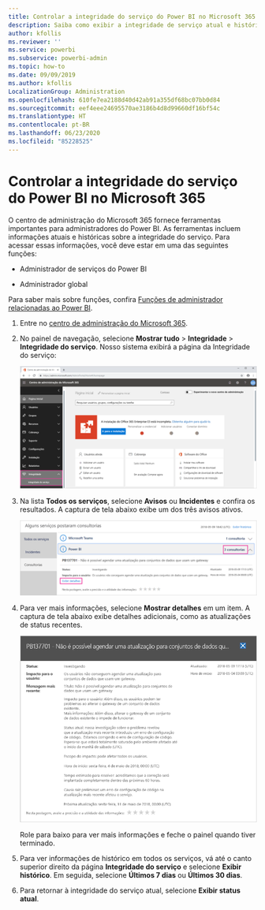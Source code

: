 ```yaml
---
title: Controlar a integridade do serviço do Power BI no Microsoft 365
description: Saiba como exibir a integridade de serviço atual e histórica no Centro de administração do Microsoft 365.
author: kfollis
ms.reviewer: ''
ms.service: powerbi
ms.subservice: powerbi-admin
ms.topic: how-to
ms.date: 09/09/2019
ms.author: kfollis
LocalizationGroup: Administration
ms.openlocfilehash: 610fe7ea2188d40d42ab91a355df68bc07bb0d84
ms.sourcegitcommit: eef4eee24695570ae3186b4d8d99660df16bf54c
ms.translationtype: HT
ms.contentlocale: pt-BR
ms.lasthandoff: 06/23/2020
ms.locfileid: "85228525"
---
```

# <a name="track-power-bi-service-health-in-microsoft-365"></a>Controlar a integridade do serviço do Power BI no Microsoft 365

O centro de administração do Microsoft 365 fornece ferramentas importantes para administradores do Power BI. As ferramentas incluem informações atuais e históricas sobre a integridade do serviço. Para acessar essas informações, você deve estar em uma das seguintes funções:

* Administrador de serviços do Power BI

* Administrador global

Para saber mais sobre funções, confira [Funções de administrador relacionadas ao Power BI](service-admin-administering-power-bi-in-your-organization.md#administrator-roles-related-to-power-bi).

1. Entre no [centro de administração do Microsoft 365](https://portal.office.com/adminportal).

1. No painel de navegação, selecione **Mostrar tudo** > **Integridade** > **Integridade do serviço**. Nosso sistema exibirá a página da Integridade do serviço:

    ![Captura de tela do Centro de administração do Microsoft 365 com as opções Integridade e Integridade do Serviço exibidas.](media/service-admin-health/service-health-tile.png)

1. Na lista **Todos os serviços**, selecione **Avisos** ou **Incidentes** e confira os resultados. A captura de tela abaixo exibe um dos três avisos ativos.

    ![Captura de tela da página de Integridade do serviço com os três avisos do Power BI e a opção Mostrar detalhes exibida.](media/service-admin-health/active-advisories.png)

1. Para ver mais informações, selecione **Mostrar detalhes** em um item. A captura de tela abaixo exibe detalhes adicionais, como as atualizações de status recentes.

    ![Captura de tela de Detalhes do aviso.](media/service-admin-health/advisory-details.png)

    Role para baixo para ver mais informações e feche o painel quando tiver terminado.

1. Para ver informações de histórico em todos os serviços, vá até o canto superior direito da página **Integridade do serviço** e selecione **Exibir histórico**. Em seguida, selecione **Últimos 7 dias** ou **Últimos 30 dias**. 

1. Para retornar à integridade do serviço atual, selecione **Exibir status atual**.